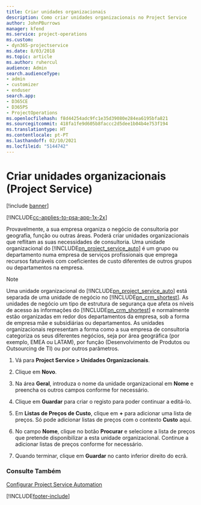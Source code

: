 ```yaml
---
title: Criar unidades organizacionais
description: Como criar unidades organizacionais no Project Service
author: JohnPBurrows
manager: kfend
ms.service: project-operations
ms.custom:
- dyn365-projectservice
ms.date: 8/03/2018
ms.topic: article
ms.author: ruhercul
audience: Admin
search.audienceType:
- admin
- customizer
- enduser
search.app:
- D365CE
- D365PS
- ProjectOperations
ms.openlocfilehash: f8d44254adc9fc1e35d39080e284ea6195bfa821
ms.sourcegitcommit: 418fa1fe9d605b8faccc2d5dee1b04b4e753f194
ms.translationtype: HT
ms.contentlocale: pt-PT
ms.lasthandoff: 02/10/2021
ms.locfileid: "5144742"
---
```

# <a name="create-organizational-units-project-service"></a>Criar unidades organizacionais (Project Service)

[!include [banner](../includes/psa-now-project-operations.md)]

[!INCLUDE[cc-applies-to-psa-app-1x-2x](../includes/cc-applies-to-psa-app-1x-2x.md)]

Provavelmente, a sua empresa organiza o negócio de consultoria por geografia, função ou outras áreas. Poderá criar unidades organizacionais que reflitam as suas necessidades de consultoria. Uma unidade organizacional do [!INCLUDE[pn_project_service_auto](../includes/pn-project-service-auto.md)] é um grupo ou departamento numa empresa de serviços profissionais que emprega recursos faturáveis com coeficientes de custo diferentes de outros grupos ou departamentos na empresa.  
  
> [!NOTE]
>  Uma unidade organizacional do [!INCLUDE[pn_project_service_auto](../includes/pn-project-service-auto.md)] está separada de uma unidade de negócio no [!INCLUDE[pn_crm_shortest](../includes/pn-crm-shortest.md)]. As unidades de negócio um tipo de estrutura de segurança que afeta os níveis de acesso às informações do [!INCLUDE[pn_crm_shortest](../includes/pn-crm-shortest.md)] e normalmente estão organizadas em redor dos departamentos da empresa, sob a forma de empresa mãe e subsidiárias ou departamentos. As unidades organizacionais representam a forma como a sua empresa de consultoria categoriza os seus diferentes negócios, seja por área geográfica (por exemplo, EMEA ou LATAM), por função (Desenvolvimento de Produtos ou Outsourcing de TI) ou por outros parâmetros.  
  
1.  Vá para **Project Service > Unidades Organizacionais**.  
  
2.  Clique em **Novo**.  
  
3.  Na área **Geral**, introduza o nome da unidade organizacional em **Nome** e preencha os outros campos conforme for necessário.  
  
4.  Clique em **Guardar** para criar o registo para poder continuar a editá-lo.  
  
5.  Em **Listas de Preços de Custo**, clique em **+** para adicionar uma lista de preços. Só pode adicionar listas de preços com o contexto **Custo** aqui.  
  
6.  No campo **Nome**, clique no botão **Procurar** e selecione a lista de preços que pretende disponibilizar a esta unidade organizacional. Continue a adicionar listas de preços conforme for necessário.  
  
7.  Quando terminar, clique em **Guardar** no canto inferior direito do ecrã.  
  
### <a name="see-also"></a>Consulte Também  
 [Configurar Project Service Automation](../psa/configure.md)


[!INCLUDE[footer-include](../includes/footer-banner.md)]